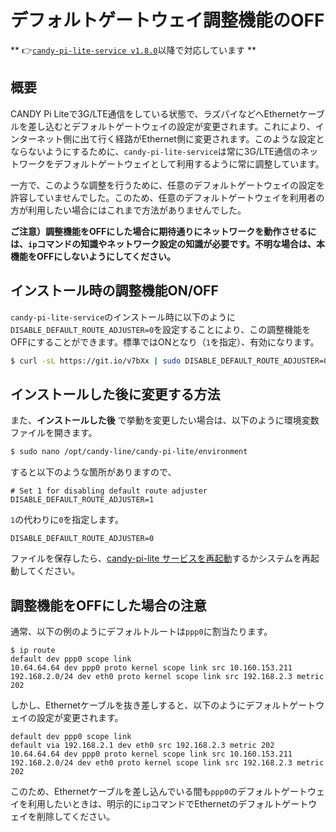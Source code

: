 <!-- toc -->

# デフォルトゲートウェイ調整機能のOFF

** 👉[`candy-pi-lite-service v1.8.0`](https://forums.candy-line.io/t/v1-8-0)以降で対応しています **

## 概要

CANDY Pi Liteで3G/LTE通信をしている状態で、ラズパイなどへEthernetケーブルを差し込むとデフォルトゲートウェイの設定が変更されます。これにより、インターネット側に出て行く経路がEthernet側に変更されます。このような設定とならないようにするために、`candy-pi-lite-service`は常に3G/LTE通信のネットワークをデフォルトゲートウェイとして利用するように常に調整しています。

一方で、このような調整を行うために、任意のデフォルトゲートウェイの設定を許容していませんでした。このため、任意のデフォルトゲートウェイを利用者の方が利用したい場合にはこれまで方法がありませんでした。

**ご注意）調整機能をOFFにした場合に期待通りにネットワークを動作させるには、`ip`コマンドの知識やネットワーク設定の知識が必要です。不明な場合は、本機能をOFFにしないようにしてください。**

## インストール時の調整機能ON/OFF

`candy-pi-lite-service`のインストール時に以下のように`DISABLE_DEFAULT_ROUTE_ADJUSTER=0`を設定することにより、この調整機能をOFFにすることができます。標準ではONとなり（`1`を指定）、有効になります。

```bash
$ curl -sL https://git.io/v7bXx | sudo DISABLE_DEFAULT_ROUTE_ADJUSTER=0 BOOT_APN=<apn名> bash
```

## インストールした後に変更する方法

また、**インストールした後** で挙動を変更したい場合は、以下のように環境変数ファイルを開きます。

```bash
$ sudo nano /opt/candy-line/candy-pi-lite/environment
```

すると以下のような箇所がありますので、
```
# Set 1 for disabling default route adjuster
DISABLE_DEFAULT_ROUTE_ADJUSTER=1
```

`1`の代わりに`0`を指定します。
```
DISABLE_DEFAULT_ROUTE_ADJUSTER=0
```
ファイルを保存したら、[candy-pi-lite サービスを再起動](/service/restart.md)するかシステムを再起動してください。

## 調整機能をOFFにした場合の注意

通常、以下の例のようにデフォルトルートは`ppp0`に割当たります。

```
$ ip route
default dev ppp0 scope link
10.64.64.64 dev ppp0 proto kernel scope link src 10.160.153.211
192.168.2.0/24 dev eth0 proto kernel scope link src 192.168.2.3 metric 202
```

しかし、Ethernetケーブルを抜き差しすると、以下のようにデフォルトゲートウェイの設定が変更されます。

```
default dev ppp0 scope link
default via 192.168.2.1 dev eth0 src 192.168.2.3 metric 202
10.64.64.64 dev ppp0 proto kernel scope link src 10.160.153.211
192.168.2.0/24 dev eth0 proto kernel scope link src 192.168.2.3 metric 202
```

このため、Ethernetケーブルを差し込んでいる間も`ppp0`のデフォルトゲートウェイを利用したいときは、明示的に`ip`コマンドでEthernetのデフォルトゲートウェイを削除してください。
